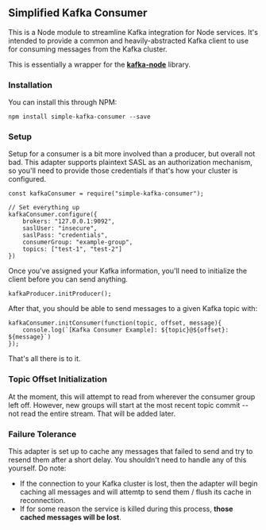 ## Simplified Kafka Consumer
This is a Node module to streamline Kafka integration for Node services.  It's intended to provide a common and heavily-abstracted Kafka client to use for consuming messages from the Kafka cluster.

This is essentially a wrapper for the **[kafka-node](https://www.npmjs.com/package/kafka-node)** library.

### Installation
You can install this through NPM:
```
npm install simple-kafka-consumer --save
```

### Setup
Setup for a consumer is a bit more involved than a producer, but overall not bad.  This adapter supports plaintext SASL as an authorization mechanism, so you'll need to provide those credentials if that's how your cluster is configured.

```
const kafkaConsumer = require("simple-kafka-consumer");

// Set everything up
kafkaConsumer.configure({
    brokers: "127.0.0.1:9092",
    saslUser: "insecure",
    saslPass: "credentials",
    consumerGroup: "example-group",
    topics: ["test-1", "test-2"]
})
```

Once you've assigned your Kafka information, you'll need to initialize the client before you can send anything.

```
kafkaProducer.initProducer();
```

After that, you should be able to send messages to a given Kafka topic with:

```
kafkaConsumer.initConsumer(function(topic, offset, message){
    console.log(`[Kafka Consumer Example]: ${topic}@${offset}: ${message}`)
});
```

That's all there is to it.

### Topic Offset Initialization
At the moment, this will attempt to read from wherever the consumer group left off.  However, new groups will start at the most recent topic commit -- not read the entire stream.  That will be added later.

### Failure Tolerance
This adapter is set up to cache any messages that failed to send and try to resend them after a short delay.  You shouldn't need to handle any of this yourself.  Do note:
- If the connection to your Kafka cluster is lost, then the adapter will begin caching all messages and will attemtp to send them / flush its cache in reconnection.  
- If for some reason the service is killed during this process, **those cached messages will be lost**.
